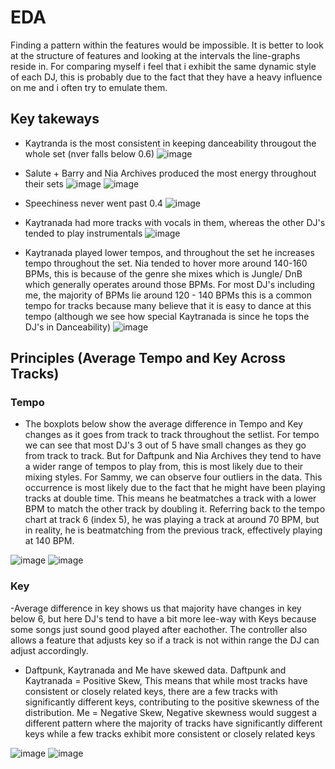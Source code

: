 # EDA
Finding a pattern within the features would be impossible. It is better to look at the structure of features and looking at the intervals the line-graphs reside in. For comparing myself i feel that i exhibit the same dynamic style of each DJ, this is probably due to the fact that they have a heavy influence on me and i often try to emulate them.  

## Key takeways
- Kaytranda is the most consistent in keeping danceability througout the whole set (nver falls below 0.6)
![image](https://github.com/amboym/DJset/assets/162647158/7b27e050-d18c-44e3-adf1-14658e204cd6)

- Salute + Barry and Nia Archives produced the most energy throughout their sets
![image](https://github.com/amboym/DJset/assets/162647158/60448a12-3cf6-4c95-b9b7-1639c94bad59)
![image](https://github.com/amboym/DJset/assets/162647158/26b89688-483a-48fe-9f14-bab1b7cfe050)

- Speechiness never went past 0.4
![image](https://github.com/amboym/DJset/assets/162647158/6ed0cdbb-54ee-4120-b748-8673404b64fe)

- Kaytranada had more tracks with vocals in them, whereas the other DJ's tended to play instrumentals
![image](https://github.com/amboym/DJset/assets/162647158/455fe77f-3247-49ca-afbd-098a494ff911)

- Kaytranada played lower tempos, and throughout the set he increases tempo throughout the set. Nia tended to hover more around 140-160 BPMs, this is because of the genre she mixes which is Jungle/ DnB which generally operates around those BPMs. For most DJ's including me, the majority of BPMs lie around 120 - 140 BPMs this is a common tempo for tracks because many believe that it is easy to dance at this tempo (although we see how special Kaytranada is since he tops the DJ's in Danceability)
![image](https://github.com/amboym/DJset/assets/162647158/f6d4aaa0-da6d-4c39-a69e-b3b3c7d01d41)

## Principles (Average Tempo and Key Across Tracks)

### Tempo
- The boxplots below show the average difference in Tempo and Key changes as it goes from track to track throughout the setlist. For tempo we can see that most DJ's  3 out of 5 have small changes as they go from track to track. But for Daftpunk and Nia Archives they tend to have a wider range of tempos to play from, this is most likely due to their mixing styles. For Sammy, we can observe four outliers in the data. This occurrence is most likely due to the fact that he might have been playing tracks at double time. This means he beatmatches a track with a lower BPM to match the other track by doubling it. Referring back to the tempo chart at track 6 (index 5), he was playing a track at around 70 BPM, but in reality, he is beatmatching from the previous track, effectively playing at 140 BPM.

![image](https://github.com/amboym/DJset/assets/162647158/15b3e24a-8742-4956-8354-33cc7a95d0cf)
![image](https://github.com/amboym/DJset/assets/162647158/4b1612e8-1361-461b-ace6-6a80f69e89f7)


### Key
-Average difference in key shows us that majority have changes in key below 6, but here DJ's tend to have a bit more lee-way with Keys because some songs just sound good played after eachother. The controller also allows a feature that adjusts key so if a track is not within range the DJ can adjust accordingly.
- Daftpunk, Kaytranada and Me have skewed data. Daftpunk and Kaytranada = Positive Skew, This means that while most tracks have consistent or closely related keys, there are a few tracks with significantly different keys, contributing to the positive skewness of the distribution. Me = Negative Skew, Negative skewness would suggest a different pattern where the majority of tracks have significantly different keys while a few tracks exhibit more consistent or closely related keys
  
![image](https://github.com/amboym/DJset/assets/162647158/6f7e002f-5249-4899-9b25-7dfc97e272bd)
![image](https://github.com/amboym/DJset/assets/162647158/b60a9b50-929f-4863-a26c-78afa066d09c)


